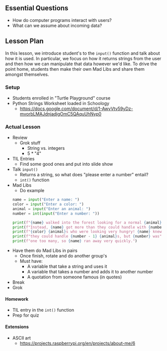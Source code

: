 ## Essential Questions

- How do computer programs interact with users?
- What can we assume about incoming data?

## Lesson Plan

In this lesson, we introduce student's to the `input()` function and talk about
how it is used. In particular, we focus on how it returns strings from the user
and then how we can manipulate that data however we'd like. To drive the point
home, students then make their own Mad Libs and share them amongst themselves.

### Setup

- Students enrolled in "Turtle Playground" course
- Python Strings Worksheet loaded in Schoology
    - https://docs.google.com/document/d/1-AwvVtv59yDz-mvorbLMAJdnjadjgOmC5QAquUhNyp0

### Actual Lesson

- Review
    - Grok stuff
        - String vs. integers
        - 5 * "4"
- TIL Entries
    - Find some good ones and put into slide show
- Talk `input()`
    - Returns a string, so what does "please enter a number" entail?
    - `int()` function
- Mad Libs
    - Do example
    ```python
    name = input("Enter a name: ")
    color = input("Enter a color: ")
    animal = input("Enter an animal: ")
    number = int(input("Enter a number: "))

    print(f"{name} walked into the forest looking for a normal {animal}.")
    print(f"Instead, {name} got more than they could handle with {number}")
    print(f"{color} {animal}s who were looking very hungry! {name} knew")
    print(f"they could handle {number - 1} {animal}s, but {number} was")
    print(f"one too many, so {name} ran away very quickly.")
    ```
- Have them do Mad Libs in pairs
    - Once finish, rotate and do another group's
    - Must have:
        - A variable that take a string and uses it
        - A variable that takes a number and adds it to another number
        - A quotation from someone famous (in quotes)
- Break
- Grok

#### Homework

- TIL entry in the `int()` function
- Prep for quiz

#### Extensions

- ASCII art
    - https://projects.raspberrypi.org/en/projects/about-me/6
